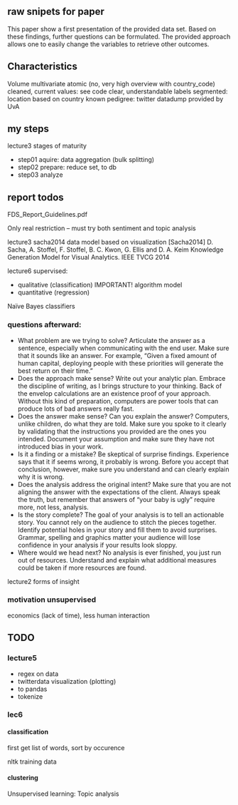 
## raw snipets for paper

This paper show a first presentation of the provided data set.
Based on these findings,
further questions can be formulated.
The provided approach allows one to easily change
the variables to retrieve other outcomes.


## Characteristics

Volume
multivariate
atomic (no, very high overview with country_code)
cleaned, current values: see code
clear, understandable labels
segmented: location based on country
known pedigree: twitter datadump provided by UvA

## my steps

lecture3 stages of maturity
+ step01 aquire: data aggregation (bulk splitting)
+ step02 prepare: reduce set, to db
+ step03 analyze

## report todos
FDS_Report_Guidelines.pdf

Only real restriction – must try both sentiment and topic analysis

lecture3
sacha2014 data model based on visualization
[Sacha2014] D. Sacha, A. Stoffel, F. Stoffel, B. C. Kwon, G. Ellis
and D. A. Keim Knowledge Generation Model for Visual Analytics.
IEEE TVCG 2014

lecture6
supervised:
+ qualitative (classification) IMPORTANT! algorithm model
+ quantitative (regression)

Naïve Bayes classifiers

### questions afterward:
+ What problem are we trying to solve? Articulate the answer as a
sentence, especially when communicating with the end user. Make sure
that it sounds like an answer. For example, “Given a fixed amount of
human capital, deploying people with these priorities will generate the
best return on their time.”
+ Does the approach make sense? Write out your analytic plan.
Embrace the discipline of writing, as I brings structure to your thinking.
Back of the envelop calculations are an existence proof of your
approach. Without this kind of preparation, computers are power tools
that can produce lots of bad answers really fast.
+ Does the answer make sense? Can you explain the answer?
Computers, unlike children, do what they are told. Make sure you spoke
to it clearly by validating that the instructions you provided are the ones
you intended. Document your assumption and make sure they have not
introduced bias in your work.
+ Is it a finding or a mistake? Be skeptical of surprise findings.
Experience says that it if seems wrong, it probably is wrong. Before
you accept that conclusion, however, make sure you understand
and can clearly explain why it is wrong.
+ Does the analysis address the original intent? Make sure that
you are not aligning the answer with the expectations of the client.
Always speak the truth, but remember that answers of “your baby
is ugly” require more, not less, analysis.
+ Is the story complete? The goal of your analysis is to tell an
actionable story. You cannot rely on the audience to stitch the
pieces together. Identify potential holes in your story and fill them to
avoid surprises. Grammar, spelling and graphics matter your
audience will lose confidence in your analysis if your results look
sloppy.
+ Where would we head next? No analysis is ever finished, you just
run out of resources. Understand and explain what additional
measures could be taken if more resources are found.


lecture2 forms of insight


### motivation unsupervised
economics (lack of time), less human interaction

## TODO
### lecture5
+ regex on data
+ twitterdata visualization (plotting)
+ to pandas
+ tokenize

### lec6
#### classification
first get list of words,
sort by occurence

nltk training data

#### clustering
Unsupervised learning: Topic analysis